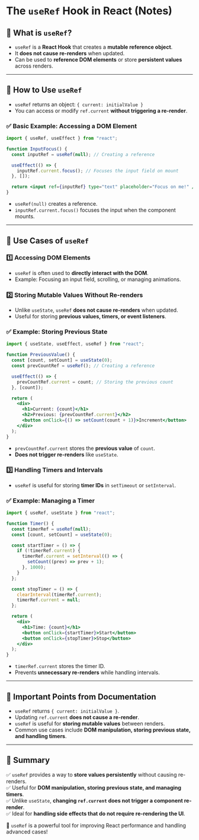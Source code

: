 # The `useRef` Hook in React (Notes)

## 🔹 What is `useRef`?
- `useRef` is a **React Hook** that creates a **mutable reference object**.
- It **does not cause re-renders** when updated.
- Can be used to **reference DOM elements** or store **persistent values** across renders.

---

## 🔹 How to Use `useRef`
- `useRef` returns an object: `{ current: initialValue }`
- You can access or modify `ref.current` **without triggering a re-render**.

### ✅ Basic Example: Accessing a DOM Element
```jsx
import { useRef, useEffect } from "react";

function InputFocus() {
  const inputRef = useRef(null); // Creating a reference

  useEffect(() => {
    inputRef.current.focus(); // Focuses the input field on mount
  }, []);

  return <input ref={inputRef} type="text" placeholder="Focus on me!" />;
}
```
- `useRef(null)` creates a reference.
- `inputRef.current.focus()` focuses the input when the component mounts.

---

## 🔹 Use Cases of `useRef`
### 1️⃣ **Accessing DOM Elements**
- `useRef` is often used to **directly interact with the DOM**.
- Example: Focusing an input field, scrolling, or managing animations.

### 2️⃣ **Storing Mutable Values Without Re-renders**
- Unlike `useState`, `useRef` **does not cause re-renders** when updated.
- Useful for storing **previous values, timers, or event listeners**.

### ✅ Example: Storing Previous State
```jsx
import { useState, useEffect, useRef } from "react";

function PreviousValue() {
  const [count, setCount] = useState(0);
  const prevCountRef = useRef(); // Creating a reference

  useEffect(() => {
    prevCountRef.current = count; // Storing the previous count
  }, [count]);

  return (
    <div>
      <h1>Current: {count}</h1>
      <h2>Previous: {prevCountRef.current}</h2>
      <button onClick={() => setCount(count + 1)}>Increment</button>
    </div>
  );
}
```
- `prevCountRef.current` stores the **previous value** of `count`.
- **Does not trigger re-renders** like `useState`.

### 3️⃣ **Handling Timers and Intervals**
- `useRef` is useful for storing **timer IDs** in `setTimeout` or `setInterval`.

### ✅ Example: Managing a Timer
```jsx
import { useRef, useState } from "react";

function Timer() {
  const timerRef = useRef(null);
  const [count, setCount] = useState(0);

  const startTimer = () => {
    if (!timerRef.current) {
      timerRef.current = setInterval(() => {
        setCount((prev) => prev + 1);
      }, 1000);
    }
  };

  const stopTimer = () => {
    clearInterval(timerRef.current);
    timerRef.current = null;
  };

  return (
    <div>
      <h1>Time: {count}</h1>
      <button onClick={startTimer}>Start</button>
      <button onClick={stopTimer}>Stop</button>
    </div>
  );
}
```
- `timerRef.current` stores the timer ID.
- Prevents **unnecessary re-renders** while handling intervals.

---

## 🔹 Important Points from Documentation
- `useRef` returns `{ current: initialValue }`.
- Updating `ref.current` **does not cause a re-render**.
- `useRef` is useful for **storing mutable values** between renders.
- Common use cases include **DOM manipulation, storing previous state, and handling timers**.

---

## 🔹 Summary
✅ `useRef` provides a way to **store values persistently** without causing re-renders.  
✅ Useful for **DOM manipulation, storing previous state, and managing timers**.  
✅ Unlike `useState`, **changing `ref.current` does not trigger a component re-render**.  
✅ Ideal for **handling side effects that do not require re-rendering the UI**.  

🚀 `useRef` is a powerful tool for improving React performance and handling advanced cases!

